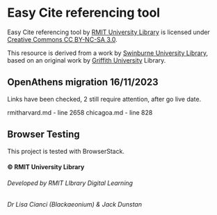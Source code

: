 # Easy Cite referencing tool

Easy Cite referencing tool by [RMIT University Library](https://www.rmit.edu.au/library) is licensed under [Creative Commons CC BY-NC-SA 3.0](https://creativecommons.org/licenses/by-nc-sa/3.0/).

This resource is derived from a work by [Swinburne University Library](https://www.swinburne.edu.au/library), based on an original work by [Griffith University](https://www.griffith.edu.au/library) Library.

## OpenAthens migration 16/11/2023

Links have been checked, 2 still require attention, after go live date.

rmitharvard.md - line 2658
chicagoa.md - line 828

## Browser Testing

This project is tested with BrowserStack.

#### © RMIT University Library

###### Developed by RMIT LIbrary Digital Learning

###### Dr Lisa Cianci (Blackaeonium) & Jack Dunstan
